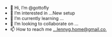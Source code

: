 - 👋 Hi, I’m @gottofly
- 👀 I’m interested in ...New setup
- 🌱 I’m currently learning ...
- 💞️ I’m looking to collaborate on ...
- 📫 How to reach me ...lennyg.home@gmail.co,

<!---
gottofly/gottofly is a ✨ special ✨ repository because its `README.md` (this file) appears on your GitHub profile.
You can click the Preview link to take a look at your changes.
--->
